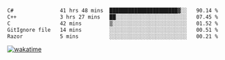 <!--START_SECTION:waka-->

```txt
C#               41 hrs 48 mins  ██████████████████████▓░░   90.14 %
C++              3 hrs 27 mins   ██░░░░░░░░░░░░░░░░░░░░░░░   07.45 %
C                42 mins         ▒░░░░░░░░░░░░░░░░░░░░░░░░   01.52 %
GitIgnore file   14 mins         ░░░░░░░░░░░░░░░░░░░░░░░░░   00.51 %
Razor            5 mins          ░░░░░░░░░░░░░░░░░░░░░░░░░   00.21 %
```

<!--END_SECTION:waka-->
[![wakatime](https://wakatime.com/badge/user/6c2f442e-41b4-42e3-bc06-d5d8203ad1da.svg)](https://wakatime.com/@6c2f442e-41b4-42e3-bc06-d5d8203ad1da)

